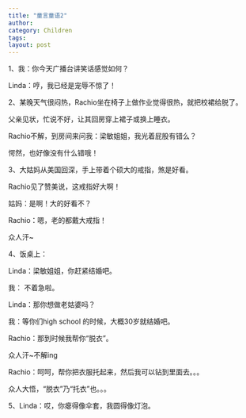 ```yaml
---
title: "童言童语2"
author:
category: Children
tags: 
layout: post
---
```

1、我：你今天广播台讲笑话感觉如何？

Linda：哼，我已经是宠辱不惊了！

2、某晚天气很闷热，Rachio坐在椅子上做作业觉得很热，就把校裙给脱了。

父亲见状，忙说不好，让其回房穿上裙子或换上睡衣。

Rachio不解，到房间来问我：梁敏姐姐，我光着屁股有错么？

愕然，也好像没有什么错哦！

3、大姑妈从美国回深，手上带着个硕大的戒指，煞是好看。

Rachio见了赞美说，这戒指好大啊！

姑妈：是啊！大的好看不？

Rachio：嗯，老的都戴大戒指！

众人汗~

4、饭桌上：

Linda：梁敏姐姐，你赶紧结婚吧。

我：  不着急啦。

Linda：那你想做老姑婆吗？

我：等你们high school 的时候，大概30岁就结婚吧。

Rachio：那到时候我帮你“脱衣”。

众人汗~不解ing

Rachio：呵呵，帮你把衣服托起来，然后我可以钻到里面去。。。

众人大悟，“脱衣”乃“托衣”也。。。

5、Linda：哎，你瘪得像伞套，我圆得像灯泡。

